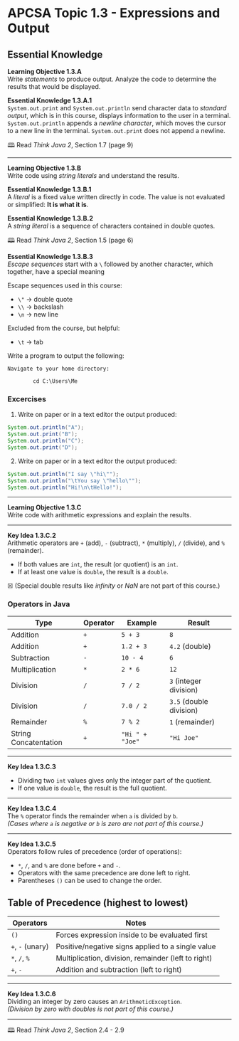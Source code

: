# APCSA Topic 1.3 - Expressions and Output

## Essential Knowledge

**Learning Objective 1.3.A**  
Write *statements* to produce output. Analyze the code to determine the results that would be displayed.  

**Essential Knowledge 1.3.A.1**  
`System.out.print` and `System.out.println` send character data to *standard output*, which is in this course, displays information to the user in a terminal.  
`System.out.println` appends a *newline character*, which moves the cursor to a new line in the terminal. `System.out.print` does not append a newline.  

🕮 Read *Think Java 2*, Section 1.7 (page 9)

---

**Learning Objective 1.3.B**  
Write code using *string literals* and understand the results.  

**Essential Knowledge 1.3.B.1**  
A *literal* is a fixed value written directly in code. The value is not evaluated or simplified: **It is what it is**.  

**Essential Knowledge 1.3.B.2**  
A *string literal* is a sequence of characters contained in double quotes.  

🕮 Read *Think Java 2*, Section 1.5 (page 6)

**Essential Knowledge 1.3.B.3**  
*Escape sequences* start with a `\` followed by another character, which together, have a special meaning

Escape sequences used in this course:

* `\"` → double quote  
* `\\` → backslash  
* `\n` → new line

Excluded from the course, but helpful:

* `\t` → tab

Write a program to output the following:

```
Navigate to your home directory:

        cd C:\Users\Me
```

### Excercises

1. Write on paper or in a text editor the output produced:

```java
System.out.println("A");
System.out.print("B");
System.out.println("C");
System.out.print("D");
```

2. Write on paper or in a text editor the output produced:

```java
System.out.println("I say \"hi\"");
System.out.println("\tYou say \"hello\"");
System.out.println("Hi!\n\tHello!");
```

---

**Learning Objective 1.3.C**  
Write code with arithmetic expressions and explain the results.  

---

**Key Idea 1.3.C.2**  
Arithmetic operators are `+` (add), `-` (subtract), `*` (multiply), `/` (divide), and `%` (remainder).

* If both values are `int`, the result (or quotient) is an `int`.  
* If at least one value is `double`, the result is a `double`.  

☒ (Special double results like *infinity* or *NaN* are not part of this course.)

### Operators in Java

| Type       | Operator | Example         | Result                   |
|------------|----------|-----------------|--------------------------|
| Addition   | `+`      | `5 + 3`         | `8`                      |
| Addition   | `+`      | `1.2 + 3`         | `4.2` (double)                     |
| Subtraction | `-`      | `10 - 4`        | `6`                      |
| Multiplication | `*`      | `2 * 6`         | `12`                     |
| Division   | `/`      | `7 / 2`         | `3` (integer division)   |
| Division   | `/`      | `7.0 / 2`       | `3.5` (double division)  |
| Remainder  | `%`      | `7 % 2`         | `1` (remainder)          |
| String Concatentation     | `+`      | `"Hi " + "Joe"` | `"Hi Joe"`               |

---

**Key Idea 1.3.C.3**  
- Dividing two `int` values gives only the integer part of the quotient.  
- If one value is `double`, the result is the full quotient.  

---

**Key Idea 1.3.C.4**  
The `%` operator finds the remainder when `a` is divided by `b`.  
*(Cases where `a` is negative or `b` is zero are not part of this course.)*  

---

**Key Idea 1.3.C.5**  
Operators follow rules of precedence (order of operations):

- `*`, `/`, and `%` are done before `+` and `-`.  
- Operators with the same precedence are done left to right.  
- Parentheses `()` can be used to change the order.  

## Table of Precedence (highest to lowest)

| Operators     | Notes                                                   |
|---------------|---------------------------------------------------------|
| `()`          | Forces expression inside to be evaluated first          |
| `+`, `-` (unary) | Positive/negative signs applied to a single value     |
| `*`, `/`, `%` | Multiplication, division, remainder (left to right)     |
| `+`, `-`      | Addition and subtraction (left to right)                |

---

**Key Idea 1.3.C.6**  
Dividing an integer by zero causes an `ArithmeticException`.  
*(Division by zero with doubles is not part of this course.)*  

---

🕮 Read *Think Java 2*, Section 2.4 - 2.9